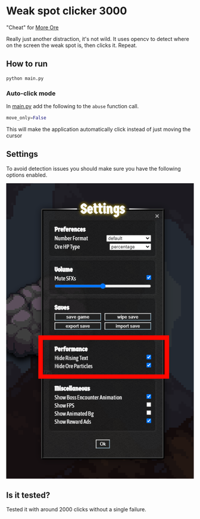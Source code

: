 # Weak spot clicker 3000

"Cheat" for [More Ore](https://syns.studio/more-ore/)

Really just another distraction, it's not wild. It uses opencv to detect where on the screen the weak spot is, then clicks it. Repeat.

## How to run

````shell
python main.py
````

### Auto-click mode

In [main.py](main.py) add the following to the `abuse` function call.
````python
move_only=False
````

This will make the application automatically click instead of just moving the cursor

## Settings

To avoid detection issues you should make sure you have the following options enabled.

![Game settings](docs/settings.png)

## Is it tested?

Tested it with around 2000 clicks without a single failure.
